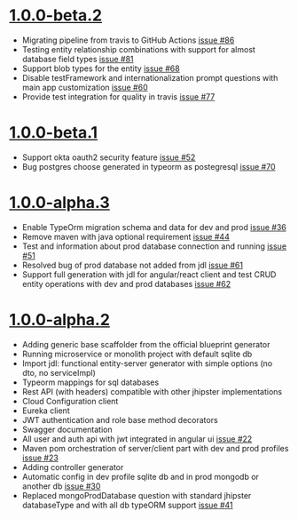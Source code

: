 <a name="1.0.0-beta.2"></a>
<a name="1.0.0-beta.1"></a>
<a name="1.0.0-alpha.3"></a>
<a name="1.0.0-alpha.2"></a>

# [1.0.0-beta.2](https://github.com/jhipster/generator-jhipster-nodejs/tree/v1.0.0-beta.2)

- Migrating pipeline from travis to GitHub Actions [issue #86](https://github.com/jhipster/generator-jhipster-nodejs/issues/86)
- Testing entity relationship combinations with support for almost database field types [issue #81](https://github.com/jhipster/generator-jhipster-nodejs/issues/81)
- Support blob types for the entity [issue #68](https://github.com/jhipster/generator-jhipster-nodejs/issues/68)
- Disable testFramework and internationalization prompt questions with main app customization [issue #60](https://github.com/jhipster/generator-jhipster-nodejs/issues/60)
- Provide test integration for quality in travis [issue #77](https://github.com/jhipster/generator-jhipster-nodejs/issues/77)


# [1.0.0-beta.1](https://github.com/jhipster/generator-jhipster-nodejs/tree/v1.0.0-beta.1)

- Support okta oauth2 security feature [issue #52](https://github.com/jhipster/generator-jhipster-nodejs/issues/52)
- Bug postgres choose generated in typeorm as postegresql [issue #70](https://github.com/jhipster/generator-jhipster-nodejs/issues/70)

# [1.0.0-alpha.3](https://github.com/jhipster/generator-jhipster-nodejs/tree/v1.0.0-alpha.3)

- Enable TypeOrm migration schema and data for dev and prod [issue #36](https://github.com/jhipster/generator-jhipster-nodejs/issues/36)
- Remove maven with java optional requirement [issue #44](https://github.com/jhipster/generator-jhipster-nodejs/issues/44)
- Test and information about prod database connection and running [issue #51](https://github.com/jhipster/generator-jhipster-nodejs/issues/51)
- Resolved bug of prod database not added from jdl [issue #61](https://github.com/jhipster/generator-jhipster-nodejs/issues/61)
- Support full generation with jdl for angular/react client and test CRUD entity operations with dev and prod databases [issue #62](https://github.com/jhipster/generator-jhipster-nodejs/issues/62)

# [1.0.0-alpha.2](https://github.com/jhipster/generator-jhipster-nodejs/tree/v1.0.0-alpha.2)

- Adding generic base scaffolder from the official blueprint generator
- Running microservice or monolith project with default sqlite db
- Import jdl: functional entity-server generator with simple options (no dto, no serviceImpl)
- Typeorm mappings for sql databases 
- Rest API (with headers) compatible with other jhipster implementations
- Cloud Configuration client
- Eureka client 
- JWT authentication and role base method decorators
- Swagger documentation
- All user and auth api with jwt integrated in angular ui [issue #22](https://github.com/jhipster/generator-jhipster-nodejs/issues/22)
- Maven pom orchestration of server/client part with dev and prod profiles [issue #23](https://github.com/jhipster/generator-jhipster-nodejs/issues/23)
- Adding controller generator
- Automatic config in dev profile sqlite db and in prod mongodb or another db [issue #30](https://github.com/jhipster/generator-jhipster-nodejs/issues/30)
- Replaced mongoProdDatabase question with standard jhipster databaseType and with all db typeORM support [issue #41](https://github.com/jhipster/generator-jhipster-nodejs/issues/41)
